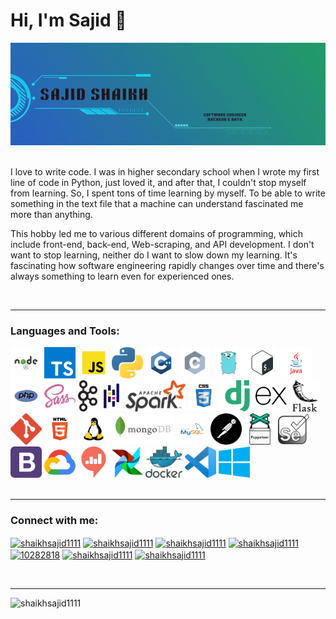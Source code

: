 <!--<img src="https://raw.githubusercontent.com/shaikhsajid1111/shaikhsajid1111/master/upper_wave.svg">-->
<h1>Hi, I'm Sajid 👋</h1>
<p align="center">
<img  alt="Bootstrap Framework" src="name_fig.gif">
  <div>
  <p>
    <br>I love to write code. I was in higher secondary school when I wrote my first line of code in Python, just loved it, and after that, I couldn't stop myself from learning. So, I spent tons of time learning by myself. To be able to write something in the text file that a machine can understand fascinated me more than anything.
</p>
  <p>
This hobby led me to various different domains of programming, which include front-end, back-end, Web-scraping, and API development. I don't want to stop learning, neither do I want to slow down my learning. It's fascinating how software engineering rapidly changes over time and there's always something to learn even for experienced ones.
    </p><br/>
  </div>
<div>
<hr>
<h3>Languages and Tools: </h3>
<div>
<img  height="50" alt="Node.js JS environment" src="node.svg">
<img  height="50" alt="Typescript Programming Language" src="typescript.svg">
<img  height="50" alt="Javascript programming language" src="javascript.svg">
<img  height="50" alt="Python Programming Language" src="python.svg">
<img  height="50" alt="C++ Language" src="cpp.svg">
<img  height="50" alt="C language" src="c.svg">
<img  height="50" alt="Golang Programming Language" src="golang.svg">
<img  height="50" alt="Bash Scripting" src="bash.svg">
<img  height="50" alt="Java PRogramming Language" src="java.svg">
<img  height="50" alt="PHP Programming Language" src="php.svg">
<img  height="50" alt="CSS pre-processor" src="sass.svg">
<img  height="50" alt="Apache Kafka" src="Apache_kafka.svg">
<img  height="50" alt="Pandas" src="pandas.svg">
<img  height="50" alt="Apache Spark" src="Apache_Spark_logo.svg">
<img  height="50" alt="Cascading Style Sheet" src="css.svg">
<img  height="50" alt="Django Framework" src="django.svg">
<img  height="50" alt="Express Framework" src="express.svg">
<img  height="50" alt="Flask Framework" src="flask.svg">
<img  height="50" alt="Git Version Control System" src="git.svg">
<img  height="50" alt="Hyper Text Markup Language" src="html.svg">
<img  height="50" alt="Linux Systems" src="linux.svg">
<img  height="50" alt="mongoDB Database" src="mongodb.svg">
<img  height="50" alt="MySQL Database" src="mysql.svg">
<img  height="50" alt="API testing tool" src="postman.svg">
<img  height="50" alt="Automation Framework" src="puppeteer.svg">
<img  height="50" alt="Automation Framework" src="selenium.svg">
<img  height="50" alt="Bootstrap Framework" src="bootstrap.svg">
<img  height="50" alt="Google Cloud" src="google_cloud-icon.svg">
<img  height="50" alt="Redash" src="redash.svg">
<img  height="50" alt="Apache Airflow" src="airflow.svg">
<img  height="50" alt="Docker" src="docker.svg">
<img  height="50" alt="Code Editor" src="vscode.svg">
<img  height="50" alt="windows OS" src="windows.svg">
</div>
</div>
<br>
<hr>
<h3 align="left">Connect with me:</h3>
<p align="left">
<a href="https://codepen.io/shaikhsajid1111" target="blank"><img align="center" src="https://raw.githubusercontent.com/rahuldkjain/github-profile-readme-generator/master/src/images/icons/Social/codepen.svg" alt="shaikhsajid1111" height="30" width="40" /></a>
<a href="https://dev.to/shaikhsajid1111" target="blank"><img align="center" src="https://raw.githubusercontent.com/rahuldkjain/github-profile-readme-generator/master/src/images/icons/Social/devto.svg" alt="shaikhsajid1111" height="30" width="40" /></a>
<a href="https://twitter.com/shaikhsajid1111" target="blank"><img align="center" src="https://raw.githubusercontent.com/rahuldkjain/github-profile-readme-generator/master/src/images/icons/Social/twitter.svg" alt="shaikhsajid1111" height="30" width="40" /></a>
<a href="https://linkedin.com/in/shaikhsajid1111" target="blank"><img align="center" src="https://raw.githubusercontent.com/rahuldkjain/github-profile-readme-generator/master/src/images/icons/Social/linked-in-alt.svg" alt="shaikhsajid1111" height="30" width="40" /></a>
<a href="https://stackoverflow.com/users/10282818" target="blank"><img align="center" src="https://raw.githubusercontent.com/rahuldkjain/github-profile-readme-generator/master/src/images/icons/Social/stack-overflow.svg" alt="10282818" height="30" width="40" /></a>
<a href="https://fb.com/shaikhsajid1111" target="blank"><img align="center" src="https://raw.githubusercontent.com/rahuldkjain/github-profile-readme-generator/master/src/images/icons/Social/facebook.svg" alt="shaikhsajid1111" height="30" width="40" /></a>
<a href="https://instagram.com/shaikhsajid1111" target="blank"><img align="center" src="https://raw.githubusercontent.com/rahuldkjain/github-profile-readme-generator/master/src/images/icons/Social/instagram.svg" alt="shaikhsajid1111" height="30" width="40" /></a>
</p>
<br>
<hr>
<img src="https://github-readme-stats.vercel.app/api?username=shaikhsajid1111&theme=dark&hide_border=false&include_all_commits=true&count_private=true" alt="shaikhsajid1111" />


<!--<img src="https://raw.githubusercontent.com/shaikhsajid1111/shaikhsajid1111/master/lower_wave.svg"/>-->
